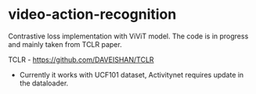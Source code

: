 # video-action-recognition

Contrastive loss implementation with ViViT model. The code is in progress and mainly taken from TCLR paper. 

TCLR - https://github.com/DAVEISHAN/TCLR

* Currently it works with UCF101 dataset, Activitynet requires update in the dataloader.

